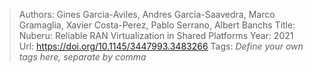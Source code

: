 > Authors: Gines Garcia-Aviles, Andres Garcia-Saavedra, Marco Gramaglia, Xavier Costa-Perez, Pablo Serrano, Albert Banchs
> Title: Nuberu: Reliable RAN Virtualization in Shared Platforms
> Year: 2021
> Url: https://doi.org/10.1145/3447993.3483266
> Tags: *Define your own tags here, separate by comma*